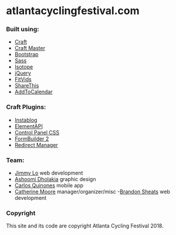 # atlantacyclingfestival.com

### Built using:
- [Craft](https://buildwithcraft.com)
- [Craft Master](https://github.com/BarrelStrength/Craft-Master)
- [Bootstrap](http://getbootstrap.com)
- [Sass](http://sass-lang.com/)
- [Isotope](http://isotope.metafizzy.co/)
- [jQuery](https://jquery.com/)
- [FitVids](http://daverupert.com/2011/09/responsive-video-embeds-with-fitvids/)
- [ShareThis](http://sharethis.com/)
- [AddToCalendar](https://addtocalendar.com/)

### Craft Plugins:
- [Instablog](https://github.com/70kft/craft-instablog)
- [ElementAPI](https://github.com/pixelandtonic/ElementAPI)
- [Control Panel CSS](https://github.com/lindseydiloreto/craft-cpcss)
- [FormBuilder 2](https://github.com/roundhouse/FormBuilder-2-Craft-CMS)
- [Redirect Manager](https://github.com/rkingon/Craft-Plugin--Redirect-Manager)

### Team:
- [Jimmy Lo](http://jimmylocoding.com) web development
- [Ashoomi Dholakia](http://www.ashoomid.com/) graphic design
- [Carlos Quinones](https://www.linkedin.com/in/cquinones) mobile app
- [Catherine Moore](http://www.catherineamoore.com/) manager/organizer/misc
-[Brandon Sheats](https://sheatsb.com) web development

### Copyright
This site and its code are copyright Atlanta Cycling Festival 2018.